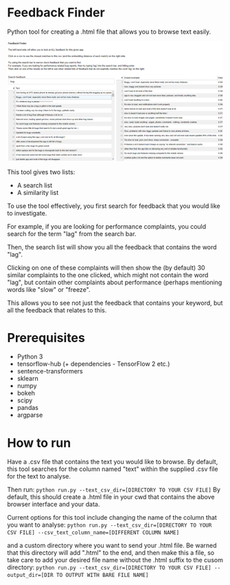 # Feedback Finder
Python tool for creating a .html file that allows you to browse text easily.

![alt text](https://github.com/Peter-Devine/text_finder/blob/main/Feedback_finder_interface.png?raw=true)

This tool gives two lists:
* A search list
* A similarity list

To use the tool effectively, you first search for feedback that you would like to investigate. 

For example, if you are looking for performance complaints, you could search for the term "lag" from the search bar. 

Then, the search list will show you all the feedback that contains the word "lag". 

Clicking on one of these complaints will then show the (by default) 30 similar complaints to the one clicked, which might not contain the word "lag", but contain other complaints about performance (perhaps mentioning words like "slow" or "freeze".

This allows you to see not just the feedback that contains your keyword, but all the feedback that relates to this.

# Prerequisites

* Python 3
* tensorflow-hub (+ dependencies - TensorFlow 2 etc.)
* sentence-transformers
* sklearn
* numpy
* bokeh
* scipy
* pandas
* argparse

# How to run

Have a .csv file that contains the text you would like to browse. By default, this tool searches for the column named "text" within the supplied .csv file for the text to analyse.

Then run:
```python run.py --text_csv_dir=[DIRECTORY TO YOUR CSV FILE]```
By default, this should create a .html file in your cwd that contains the above browser interface and your data.

Current options for this tool include changing the name of the column that you want to analyse:
```python run.py --text_csv_dir=[DIRECTORY TO YOUR CSV FILE] --csv_text_column_name=[DIFFERENT COLUMN NAME]```

and a custom directory where you want to send your .html file. Be warned that this directory will add ".html" to the end, and then make this a file, so take care to add your desired file name without the .html suffix to the cusom directory:
```python run.py --text_csv_dir=[DIRECTORY TO YOUR CSV FILE] --output_dir=[DIR TO OUTPUT WITH BARE FILE NAME]```
